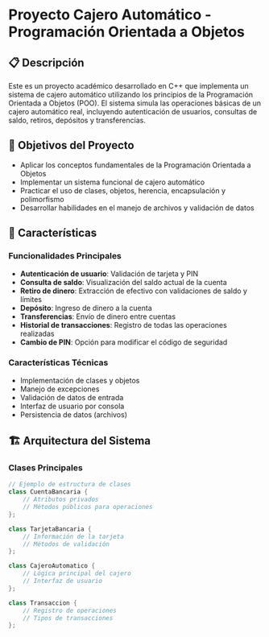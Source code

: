 # Proyecto Cajero Automático - Programación Orientada a Objetos

## 📋 Descripción

Este es un proyecto académico desarrollado en C++ que implementa un sistema de cajero automático utilizando los principios de la Programación Orientada a Objetos (POO). El sistema simula las operaciones básicas de un cajero automático real, incluyendo autenticación de usuarios, consultas de saldo, retiros, depósitos y transferencias.

## 🎯 Objetivos del Proyecto

- Aplicar los conceptos fundamentales de la Programación Orientada a Objetos
- Implementar un sistema funcional de cajero automático
- Practicar el uso de clases, objetos, herencia, encapsulación y polimorfismo
- Desarrollar habilidades en el manejo de archivos y validación de datos

## 🚀 Características

### Funcionalidades Principales
- **Autenticación de usuario**: Validación de tarjeta y PIN
- **Consulta de saldo**: Visualización del saldo actual de la cuenta
- **Retiro de dinero**: Extracción de efectivo con validaciones de saldo y límites
- **Depósito**: Ingreso de dinero a la cuenta
- **Transferencias**: Envío de dinero entre cuentas
- **Historial de transacciones**: Registro de todas las operaciones realizadas
- **Cambio de PIN**: Opción para modificar el código de seguridad

### Características Técnicas
- Implementación de clases y objetos
- Manejo de excepciones
- Validación de datos de entrada
- Interfaz de usuario por consola
- Persistencia de datos (archivos)

## 🏗️ Arquitectura del Sistema

### Clases Principales

```cpp
// Ejemplo de estructura de clases
class CuentaBancaria {
    // Atributos privados
    // Métodos públicos para operaciones
};

class TarjetaBancaria {
    // Información de la tarjeta
    // Métodos de validación
};

class CajeroAutomatico {
    // Lógica principal del cajero
    // Interfaz de usuario
};

class Transaccion {
    // Registro de operaciones
    // Tipos de transacciones
};